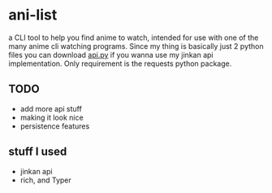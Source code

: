 # ani-list
a CLI tool to help you find anime to watch, intended for use with one of the many anime cli watching programs.
Since my thing is basically just 2 python files you can download [api.py](https://github.com/rami-droid/ani-list/blob/main/api.py) if you wanna use my jinkan api implementation. Only requirement is the requests python package.

## TODO
  - add more api stuff
  - making it look nice
  - persistence features

## stuff I used 
  - jinkan api
  - rich, and Typer
